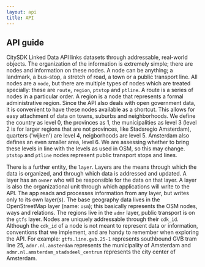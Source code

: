 ```yaml
---
layout: api
title: API
---
```


## API guide

CitySDK Linked Data API links datasets through addressable, real-world objects. The organization of the information is extremely simple; there are nodes and information on these nodes. A node can be anything; a landmark, a bus-stop, a stretch of road, a town or a public transport line. All nodes are a `node`, but there are multiple types of nodes which are treated specially: these are `route`, `region`, `ptstop` and `ptline`. A route is a series of nodes in a particular order. A region is a node that represents a formal administrative region. Since the API also deals with open government data, it is convenient to have these nodes available as a shortcut. This allows for easy attachment of data on towns, suburbs and neighborhoods. We define the country as level 0, the provinces as 1, the municipalities as level 3 (level 2 is for larger regions that are not provinces, like Stadsregio Amsterdam), quarters ('wijken') are level 4, neigborhoods are level 5. Amsterdam also defines an even smaller area, level 6. We are assessing whether to bring these levels in line with the levels as used in OSM, so this may change. `ptstop` and `ptline` nodes represent public transport stops and lines.

There is a further entity, the `layer`. Layers are the means through which the data is organized, and through which data is addressed and updated. A layer has an `owner` who will be responsible for the data on that layer. A layer is also the organizational unit through which applications will write to the API. The app reads and processes information from any layer, but writes only to its own layer(s). The base geography data lives in the OpenStreetMap layer (name: `osm`); this basically represents the OSM nodes, ways and relations. The regions live in the `admr` layer, public transport is on the `gtfs` layer. Nodes are uniquely addressable through their `cdk_id`. Although the `cdk_id` of a node is not meant to represent data or information, conventions that we implement, and are handy to remember when exploring the API. For example: `gtfs.line.gvb.25-1` represents southbound GVB tram line 25, `admr.nl.amsterdam` represents the municipality of Amsterdam and `admr.nl.amsterdam_stadsdeel_centrum` represents the city center of Amsterdam.